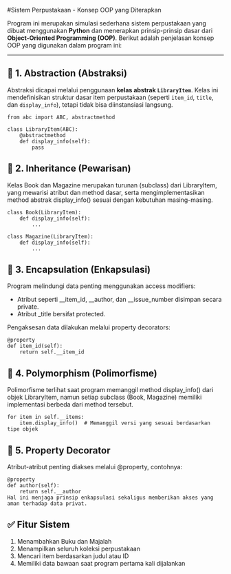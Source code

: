 #Sistem Perpustakaan - Konsep OOP yang Diterapkan

Program ini merupakan simulasi sederhana sistem perpustakaan yang dibuat menggunakan **Python** dan menerapkan prinsip-prinsip dasar dari **Object-Oriented Programming (OOP)**. Berikut adalah penjelasan konsep OOP yang digunakan dalam program ini:

---

## 🔹 1. Abstraction (Abstraksi)

Abstraksi dicapai melalui penggunaan **kelas abstrak `LibraryItem`**. Kelas ini mendefinisikan struktur dasar item perpustakaan (seperti `item_id`, `title`, dan `display_info`), tetapi tidak bisa diinstansiasi langsung.

```
from abc import ABC, abstractmethod

class LibraryItem(ABC):
    @abstractmethod
    def display_info(self):
        pass
```
## 🔹 2. Inheritance (Pewarisan)
Kelas Book dan Magazine merupakan turunan (subclass) dari LibraryItem, yang mewarisi atribut dan method dasar, serta mengimplementasikan method abstrak display_info() sesuai dengan kebutuhan masing-masing.
```
class Book(LibraryItem):
    def display_info(self):
        ...

class Magazine(LibraryItem):
    def display_info(self):
        ...
```

## 🔹 3. Encapsulation (Enkapsulasi)
Program melindungi data penting menggunakan access modifiers:

* Atribut seperti __item_id, __author, dan __issue_number disimpan secara private.
* Atribut _title bersifat protected.

Pengaksesan data dilakukan melalui property decorators:
```
@property
def item_id(self):
    return self.__item_id
```

## 🔹 4. Polymorphism (Polimorfisme)
Polimorfisme terlihat saat program memanggil method display_info() dari objek LibraryItem, namun setiap subclass (Book, Magazine) memiliki implementasi berbeda dari method tersebut.
```
for item in self.__items:
    item.display_info()  # Memanggil versi yang sesuai berdasarkan tipe objek
```

## 🔹 5. Property Decorator
Atribut-atribut penting diakses melalui @property, contohnya:
```
@property
def author(self):
    return self.__author
Hal ini menjaga prinsip enkapsulasi sekaligus memberikan akses yang aman terhadap data privat.
```

## ✅ Fitur Sistem
1. Menambahkan Buku dan Majalah
2. Menampilkan seluruh koleksi perpustakaan
3. Mencari item berdasarkan judul atau ID
4. Memiliki data bawaan saat program pertama kali dijalankan
